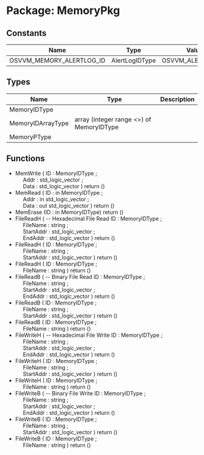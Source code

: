# Package: MemoryPkg

## Constants

| Name                     | Type           | Value              | Description |
| ------------------------ | -------------- | ------------------ | ----------- |
| OSVVM_MEMORY_ALERTLOG_ID | AlertLogIDType |  OSVVM_ALERTLOG_ID |             |
## Types

| Name              | Type                                      | Description |
| ----------------- | ----------------------------------------- | ----------- |
| MemoryIDType      |                                           |             |
| MemoryIDArrayType | array (integer range <>) of MemoryIDType  |             |
| MemoryPType       |                                           |             |
## Functions
- MemWrite <font id="function_arguments">( ID    : MemoryIDType ;<br><span style="padding-left:20px"> Addr  : std_logic_vector ;<br><span style="padding-left:20px"> Data  : std_logic_vector ) </font> <font id="function_return">return ()</font>
- MemRead <font id="function_arguments">( ID    : in MemoryIDType ;<br><span style="padding-left:20px"> Addr  : in  std_logic_vector ;<br><span style="padding-left:20px"> Data  : out std_logic_vector ) </font> <font id="function_return">return ()</font>
- MemErase <font id="function_arguments">(ID : in MemoryIDType) </font> <font id="function_return">return ()</font>
- FileReadH <font id="function_arguments">(    -- Hexadecimal File Read ID           : MemoryIDType ;<br><span style="padding-left:20px"> FileName     : string ;<br><span style="padding-left:20px"> StartAddr    : std_logic_vector ;<br><span style="padding-left:20px"> EndAddr      : std_logic_vector ) </font> <font id="function_return">return ()</font>
- FileReadH <font id="function_arguments">( ID           : MemoryIDType ;<br><span style="padding-left:20px"> FileName     : string ;<br><span style="padding-left:20px"> StartAddr    : std_logic_vector ) </font> <font id="function_return">return ()</font>
- FileReadH <font id="function_arguments">( ID           : MemoryIDType ;<br><span style="padding-left:20px"> FileName     : string ) </font> <font id="function_return">return ()</font>
- FileReadB <font id="function_arguments">(    -- Binary File Read ID           : MemoryIDType ;<br><span style="padding-left:20px"> FileName     : string ;<br><span style="padding-left:20px"> StartAddr    : std_logic_vector ;<br><span style="padding-left:20px"> EndAddr      : std_logic_vector ) </font> <font id="function_return">return ()</font>
- FileReadB <font id="function_arguments">( ID           : MemoryIDType ;<br><span style="padding-left:20px"> FileName     : string ;<br><span style="padding-left:20px"> StartAddr    : std_logic_vector ) </font> <font id="function_return">return ()</font>
- FileReadB <font id="function_arguments">( ID           : MemoryIDType ;<br><span style="padding-left:20px"> FileName     : string ) </font> <font id="function_return">return ()</font>
- FileWriteH <font id="function_arguments">(    -- Hexadecimal File Write ID           : MemoryIDType ;<br><span style="padding-left:20px"> FileName     : string ;<br><span style="padding-left:20px"> StartAddr    : std_logic_vector ;<br><span style="padding-left:20px"> EndAddr      : std_logic_vector ) </font> <font id="function_return">return ()</font>
- FileWriteH <font id="function_arguments">( ID           : MemoryIDType ;<br><span style="padding-left:20px"> FileName     : string ;<br><span style="padding-left:20px"> StartAddr    : std_logic_vector ) </font> <font id="function_return">return ()</font>
- FileWriteH <font id="function_arguments">( ID           : MemoryIDType ;<br><span style="padding-left:20px"> FileName     : string ) </font> <font id="function_return">return ()</font>
- FileWriteB <font id="function_arguments">(    -- Binary File Write ID           : MemoryIDType ;<br><span style="padding-left:20px"> FileName     : string ;<br><span style="padding-left:20px"> StartAddr    : std_logic_vector ;<br><span style="padding-left:20px"> EndAddr      : std_logic_vector ) </font> <font id="function_return">return ()</font>
- FileWriteB <font id="function_arguments">( ID           : MemoryIDType ;<br><span style="padding-left:20px"> FileName     : string ;<br><span style="padding-left:20px"> StartAddr    : std_logic_vector ) </font> <font id="function_return">return ()</font>
- FileWriteB <font id="function_arguments">( ID           : MemoryIDType ;<br><span style="padding-left:20px"> FileName     : string ) </font> <font id="function_return">return ()</font>
